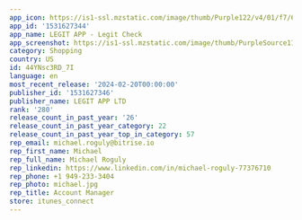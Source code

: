```yaml
---
app_icon: https://is1-ssl.mzstatic.com/image/thumb/Purple122/v4/01/f7/6e/01f76e7b-f447-5448-c343-f9b6b87fabfc/AppIcon-1x_U007emarketing-0-7-0-85-220-0.png/1024x1024bb.png
app_id: '1531627344'
app_name: LEGIT APP - Legit Check
app_screenshot: https://is1-ssl.mzstatic.com/image/thumb/PurpleSource116/v4/dc/2b/75/dc2b75cd-1363-1f7e-9fc8-58598b478734/6f94938d-8aac-49bb-8211-ce089e9878c4_iphone12-en-01.png/1242x2688bb.png
category: Shopping
country: US
id: 44YNsc3RD_7I
language: en
most_recent_release: '2024-02-20T00:00:00'
publisher_id: '1531627346'
publisher_name: LEGIT APP LTD
rank: '280'
release_count_in_past_year: '26'
release_count_in_past_year_category: 22
release_count_in_past_year_top_in_category: 57
rep_email: michael.roguly@bitrise.io
rep_first_name: Michael
rep_full_name: Michael Roguly
rep_linkedin: https://www.linkedin.com/in/michael-roguly-77376710
rep_phone: +1 949-233-3404
rep_photo: michael.jpg
rep_title: Account Manager
store: itunes_connect
---
```

